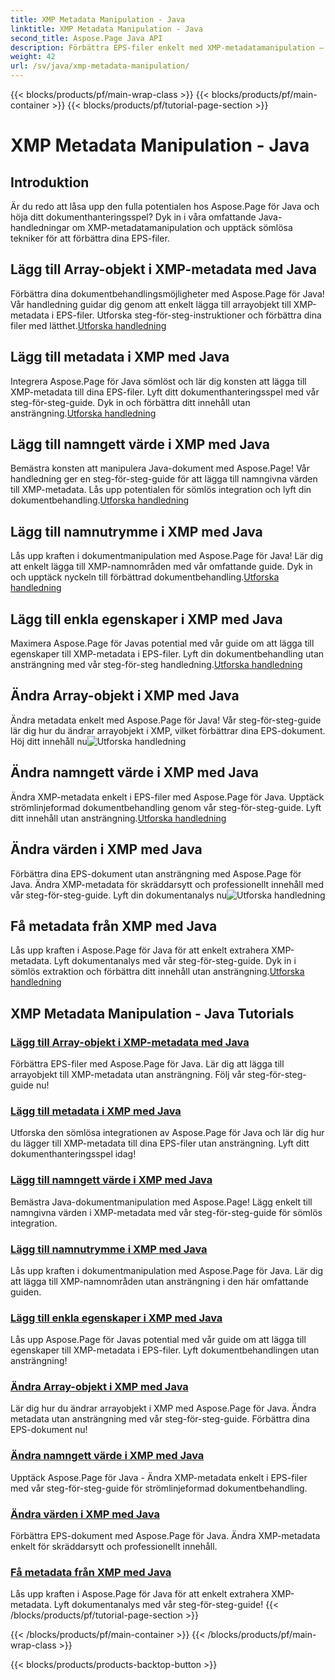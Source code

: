 ```yaml
---
title: XMP Metadata Manipulation - Java
linktitle: XMP Metadata Manipulation - Java
second_title: Aspose.Page Java API
description: Förbättra EPS-filer enkelt med XMP-metadatamanipulation – från att lägga till objekt till extrahering. Lyft din dokumenthantering med våra guider.
weight: 42
url: /sv/java/xmp-metadata-manipulation/
---
```


{{< blocks/products/pf/main-wrap-class >}}
{{< blocks/products/pf/main-container >}}
{{< blocks/products/pf/tutorial-page-section >}}

# XMP Metadata Manipulation - Java


## Introduktion

Är du redo att låsa upp den fulla potentialen hos Aspose.Page för Java och höja ditt dokumenthanteringsspel? Dyk in i våra omfattande Java-handledningar om XMP-metadatamanipulation och upptäck sömlösa tekniker för att förbättra dina EPS-filer.

## Lägg till Array-objekt i XMP-metadata med Java

 Förbättra dina dokumentbehandlingsmöjligheter med Aspose.Page för Java! Vår handledning guidar dig genom att enkelt lägga till arrayobjekt till XMP-metadata i EPS-filer. Utforska steg-för-steg-instruktioner och förbättra dina filer med lätthet.[Utforska handledning](./add-array-items/)

## Lägg till metadata i XMP med Java

 Integrera Aspose.Page för Java sömlöst och lär dig konsten att lägga till XMP-metadata till dina EPS-filer. Lyft ditt dokumenthanteringsspel med vår steg-för-steg-guide. Dyk in och förbättra ditt innehåll utan ansträngning.[Utforska handledning](./add-metadata/)

## Lägg till namngett värde i XMP med Java

Bemästra konsten att manipulera Java-dokument med Aspose.Page! Vår handledning ger en steg-för-steg-guide för att lägga till namngivna värden till XMP-metadata. Lås upp potentialen för sömlös integration och lyft din dokumentbehandling.[Utforska handledning](./add-named-value/)

## Lägg till namnutrymme i XMP med Java

 Lås upp kraften i dokumentmanipulation med Aspose.Page för Java! Lär dig att enkelt lägga till XMP-namnområden med vår omfattande guide. Dyk in och upptäck nyckeln till förbättrad dokumentbehandling.[Utforska handledning](./add-namespace/)

## Lägg till enkla egenskaper i XMP med Java

 Maximera Aspose.Page för Javas potential med vår guide om att lägga till egenskaper till XMP-metadata i EPS-filer. Lyft din dokumentbehandling utan ansträngning med vår steg-för-steg handledning.[Utforska handledning](./add-simple-properties/)

## Ändra Array-objekt i XMP med Java

 Ändra metadata enkelt med Aspose.Page för Java! Vår steg-för-steg-guide lär dig hur du ändrar arrayobjekt i XMP, vilket förbättrar dina EPS-dokument. Höj ditt innehåll nu![Utforska handledning](./change-array-items/)

## Ändra namngett värde i XMP med Java

Ändra XMP-metadata enkelt i EPS-filer med Aspose.Page för Java. Upptäck strömlinjeformad dokumentbehandling genom vår steg-för-steg-guide. Lyft ditt innehåll utan ansträngning.[Utforska handledning](./change-named-value/)

## Ändra värden i XMP med Java

 Förbättra dina EPS-dokument utan ansträngning med Aspose.Page för Java. Ändra XMP-metadata för skräddarsytt och professionellt innehåll med vår steg-för-steg-guide. Lyft din dokumentanalys nu![Utforska handledning](./change-values/)

## Få metadata från XMP med Java

 Lås upp kraften i Aspose.Page för Java för att enkelt extrahera XMP-metadata. Lyft dokumentanalys med vår steg-för-steg-guide. Dyk in i sömlös extraktion och förbättra ditt innehåll utan ansträngning.[Utforska handledning](./get-metadata/)
## XMP Metadata Manipulation - Java Tutorials
### [Lägg till Array-objekt i XMP-metadata med Java](./add-array-items/)
Förbättra EPS-filer med Aspose.Page för Java. Lär dig att lägga till arrayobjekt till XMP-metadata utan ansträngning. Följ vår steg-för-steg-guide nu!
### [Lägg till metadata i XMP med Java](./add-metadata/)
Utforska den sömlösa integrationen av Aspose.Page för Java och lär dig hur du lägger till XMP-metadata till dina EPS-filer utan ansträngning. Lyft ditt dokumenthanteringsspel idag!
### [Lägg till namngett värde i XMP med Java](./add-named-value/)
Bemästra Java-dokumentmanipulation med Aspose.Page! Lägg enkelt till namngivna värden i XMP-metadata med vår steg-för-steg-guide för sömlös integration.
### [Lägg till namnutrymme i XMP med Java](./add-namespace/)
Lås upp kraften i dokumentmanipulation med Aspose.Page för Java. Lär dig att lägga till XMP-namnområden utan ansträngning i den här omfattande guiden.
### [Lägg till enkla egenskaper i XMP med Java](./add-simple-properties/)
Lås upp Aspose.Page för Javas potential med vår guide om att lägga till egenskaper till XMP-metadata i EPS-filer. Lyft dokumentbehandlingen utan ansträngning!
### [Ändra Array-objekt i XMP med Java](./change-array-items/)
Lär dig hur du ändrar arrayobjekt i XMP med Aspose.Page för Java. Ändra metadata utan ansträngning med vår steg-för-steg-guide. Förbättra dina EPS-dokument nu!
### [Ändra namngett värde i XMP med Java](./change-named-value/)
Upptäck Aspose.Page för Java - Ändra XMP-metadata enkelt i EPS-filer med vår steg-för-steg-guide för strömlinjeformad dokumentbehandling.
### [Ändra värden i XMP med Java](./change-values/)
Förbättra EPS-dokument med Aspose.Page för Java. Ändra XMP-metadata enkelt för skräddarsytt och professionellt innehåll.
### [Få metadata från XMP med Java](./get-metadata/)
Lås upp kraften i Aspose.Page för Java för att enkelt extrahera XMP-metadata. Lyft dokumentanalys med vår steg-för-steg-guide!
{{< /blocks/products/pf/tutorial-page-section >}}

{{< /blocks/products/pf/main-container >}}
{{< /blocks/products/pf/main-wrap-class >}}

{{< blocks/products/products-backtop-button >}}
